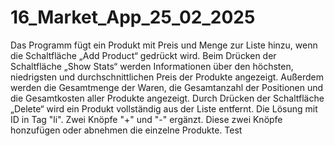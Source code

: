 # 16_Market_App_25_02_2025 #

Das Programm fügt ein Produkt mit Preis und Menge zur Liste hinzu, wenn die Schaltfläche „Add Product“ gedrückt wird.
Beim Drücken der Schaltfläche „Show Stats“ werden Informationen über den höchsten, niedrigsten und durchschnittlichen Preis der Produkte angezeigt. Außerdem werden die Gesamtmenge der Waren, die Gesamtanzahl der Positionen und die Gesamtkosten aller Produkte angezeigt.
Durch Drücken der Schaltfläche „Delete“ wird ein Produkt vollständig aus der Liste entfernt.
Die Lösung mit ID in Tag "li". Zwei Knöpfe "+" und "-" ergänzt. Diese zwei Knöpfe honzufügen oder abnehmen die einzelne Produkte. Test


